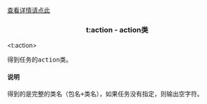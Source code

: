 <a href="head-tag-task.html">查看详情请点此</a>

### <div align="center">t:action - action类</div> ###

&lt;t:action&gt;
<pre>
得到任务的action类。
</pre>

#### 说明 ####

<pre>
得到的是完整的类名（包名+类名），如果任务没有指定，则输出空字符。
</pre>